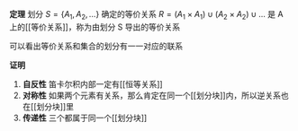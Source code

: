 
**定理** 划分 $S=\{ A_{1},A_{2},\dots \}$ 确定的等价关系 $R=(A_{1}\times A_{1}) \cup (A_{2} \times A_{2}) \cup \dots$ 是 A 上的[[等价关系]]，称为由划分 S 导出的等价关系

可以看出等价关系和集合的划分有一一对应的联系

**证明** 

1. **自反性** 笛卡尔积内部一定有[[恒等关系]]
2. **对称性** 如果两个元素有关系，那么肯定在同一个[[划分块]]内，所以逆关系也在[[划分块]]里
3. **传递性** 三个都属于同一个[[划分块]]